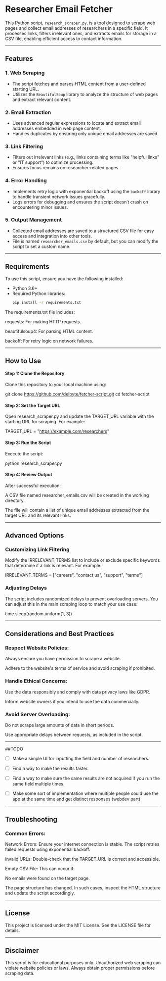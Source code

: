 # Researcher Email Fetcher

This Python script, `research_scraper.py`, is a tool designed to scrape web pages and collect email addresses of researchers in a specific field. It processes links, filters irrelevant ones, and extracts emails for storage in a CSV file, enabling efficient access to contact information.



---

## Features

### 1. **Web Scraping**
- The script fetches and parses HTML content from a user-defined starting URL.
- Utilizes the `BeautifulSoup` library to analyze the structure of web pages and extract relevant content.

### 2. **Email Extraction**
- Uses advanced regular expressions to locate and extract email addresses embedded in web page content.
- Handles duplicates by ensuring only unique email addresses are saved.

### 3. **Link Filtering**
- Filters out irrelevant links (e.g., links containing terms like "helpful links" or "IT support") to optimize processing.
- Ensures focus remains on researcher-related pages.

### 4. **Error Handling**
- Implements retry logic with exponential backoff using the `backoff` library to handle transient network issues gracefully.
- Logs errors for debugging and ensures the script doesn’t crash on encountering minor issues.

### 5. **Output Management**
- Collected email addresses are saved to a structured CSV file for easy access and integration into other tools.
- File is named `researcher_emails.csv` by default, but you can modify the script to set a custom name.



---

## Requirements

To use this script, ensure you have the following installed:

- Python 3.6+
- Required Python libraries:  
  ```bash
  pip install -r requirements.txt

The requirements.txt file includes:

requests: For making HTTP requests.

beautifulsoup4: For parsing HTML content.

backoff: For retry logic on network failures.



---

## How to Use

#### Step 1: Clone the Repository

Clone this repository to your local machine using:

git clone https://github.com/delbyte/fetcher-script.git
cd fetcher-script

#### Step 2: Set the Target URL

Open research_scraper.py and update the TARGET_URL variable with the starting URL for scraping. For example:

TARGET_URL = "https://example.com/researchers"

#### Step 3: Run the Script

Execute the script:

python research_scraper.py

#### Step 4: Review Output

After successful execution:

A CSV file named researcher_emails.csv will be created in the working directory.

The file will contain a list of unique email addresses extracted from the target URL and its relevant links.



---

## Advanced Options

### Customizing Link Filtering

Modify the IRRELEVANT_TERMS list to include or exclude specific keywords that determine if a link is relevant. For example:

IRRELEVANT_TERMS = ["careers", "contact us", "support", "terms"]

### Adjusting Delays

The script includes randomized delays to prevent overloading servers. You can adjust this in the main scraping loop to match your use case:

time.sleep(random.uniform(1, 3))



---

## Considerations and Best Practices

### Respect Website Policies:

Always ensure you have permission to scrape a website.

Adhere to the website's terms of service and avoid scraping if prohibited.


### Handle Ethical Concerns:

Use the data responsibly and comply with data privacy laws like GDPR.

Inform website owners if you intend to use the data commercially.


### Avoid Server Overloading:

Do not scrape large amounts of data in short periods.

Use appropriate delays between requests, as included in the script.




---
##TODO

- [ ] Make a simple UI for inputting the field and number of researchers. 
- [ ] Find a way to make the results faster. 
- [ ] Find a way to make sure the same results are not acquired if you run the same field multiple times. 
- [ ] Make some sort of implementation where multiple people could use the app at the same time and get distinct responses (webdev part)



---

## Troubleshooting

### Common Errors:

Network Errors: Ensure your internet connection is stable. The script retries failed requests using exponential backoff.

Invalid URLs: Double-check that the TARGET_URL is correct and accessible.

Empty CSV File: This can occur if:

No emails were found on the target page.

The page structure has changed. In such cases, inspect the HTML structure and update the script accordingly.




---

## License

This project is licensed under the MIT License. See the LICENSE file for details.


---

## Disclaimer

This script is for educational purposes only. Unauthorized web scraping can violate website policies or laws. Always obtain proper permissions before scraping data.



